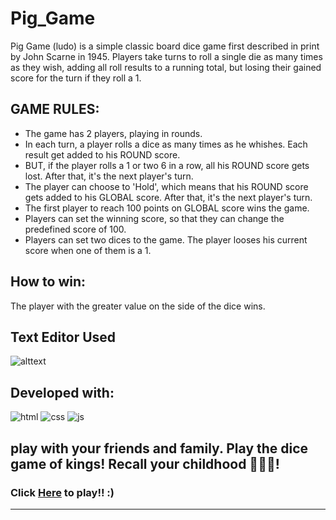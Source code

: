 # Pig_Game

Pig Game (ludo) is a simple classic board dice game first described in print by John Scarne in 1945. Players take turns to roll a single die as many times as they wish, adding all roll results to a running total, but losing their gained score for the turn if they roll a 1.

## GAME RULES:

- The game has 2 players, playing in rounds.
- In each turn, a player rolls a dice as many times as he whishes. Each result get added to his ROUND score.
- BUT, if the player rolls a 1 or two 6 in a row, all his ROUND score gets lost. After that, it's the next player's turn.
- The player can choose to 'Hold', which means that his ROUND score gets added to his GLOBAL score. After that, it's the next player's turn.
- The first player to reach 100 points on GLOBAL score wins the game.
- Players can set the winning score, so that they can change the predefined score of 100.
- Players can set two dices to the game. The player looses his current score when one of them is a 1.

## How to win:

The player with the greater value on the side of the dice wins.

## Text Editor Used

![alttext](https://img.shields.io/badge/Visual_Studio_Code-0078D4?style=for-the-badge&logo=visual%20studio%20code&logoColor=white)

## Developed with:

![html](https://img.shields.io/badge/HTML5-E34F26?style=for-the-badge&logo=html5&logoColor=white)
![css](https://img.shields.io/badge/CSS3-1572B6?style=for-the-badge&logo=css3&logoColor=white)
![js](https://img.shields.io/badge/JavaScript-F7DF1E?style=for-the-badge&logo=javascript&logoColor=black)

## play with your friends and family. Play the dice game of kings! Recall your childhood 🎉🎃🎲!

### Click [**Here**](https://ahmadaldabouqii.github.io/Pig_Game/) to play!! :)

<hr>
